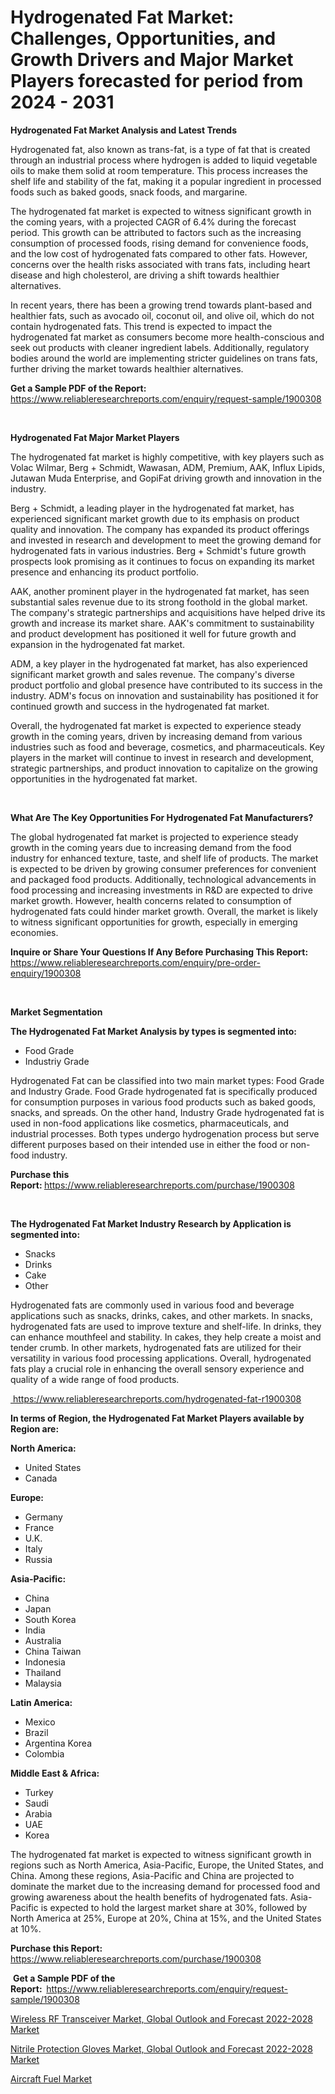 <p><h1>Hydrogenated Fat Market: Challenges, Opportunities, and Growth Drivers and Major Market Players forecasted for period from 2024 - 2031</h1></p><p><strong>Hydrogenated Fat Market Analysis and Latest Trends</strong></p>
<p><p>Hydrogenated fat, also known as trans-fat, is a type of fat that is created through an industrial process where hydrogen is added to liquid vegetable oils to make them solid at room temperature. This process increases the shelf life and stability of the fat, making it a popular ingredient in processed foods such as baked goods, snack foods, and margarine.</p><p>The hydrogenated fat market is expected to witness significant growth in the coming years, with a projected CAGR of 6.4% during the forecast period. This growth can be attributed to factors such as the increasing consumption of processed foods, rising demand for convenience foods, and the low cost of hydrogenated fats compared to other fats. However, concerns over the health risks associated with trans fats, including heart disease and high cholesterol, are driving a shift towards healthier alternatives.</p><p>In recent years, there has been a growing trend towards plant-based and healthier fats, such as avocado oil, coconut oil, and olive oil, which do not contain hydrogenated fats. This trend is expected to impact the hydrogenated fat market as consumers become more health-conscious and seek out products with cleaner ingredient labels. Additionally, regulatory bodies around the world are implementing stricter guidelines on trans fats, further driving the market towards healthier alternatives.</p></p>
<p><strong>Get a Sample PDF of the Report:&nbsp;</strong> <a href="https://www.reliableresearchreports.com/enquiry/request-sample/1900308">https://www.reliableresearchreports.com/enquiry/request-sample/1900308</a></p>
<p>&nbsp;</p>
<p><strong>Hydrogenated Fat Major Market Players</strong></p>
<p><p>The hydrogenated fat market is highly competitive, with key players such as Volac Wilmar, Berg + Schmidt, Wawasan, ADM, Premium, AAK, Influx Lipids, Jutawan Muda Enterprise, and GopiFat driving growth and innovation in the industry.</p><p>Berg + Schmidt, a leading player in the hydrogenated fat market, has experienced significant market growth due to its emphasis on product quality and innovation. The company has expanded its product offerings and invested in research and development to meet the growing demand for hydrogenated fats in various industries. Berg + Schmidt's future growth prospects look promising as it continues to focus on expanding its market presence and enhancing its product portfolio.</p><p>AAK, another prominent player in the hydrogenated fat market, has seen substantial sales revenue due to its strong foothold in the global market. The company's strategic partnerships and acquisitions have helped drive its growth and increase its market share. AAK's commitment to sustainability and product development has positioned it well for future growth and expansion in the hydrogenated fat market.</p><p>ADM, a key player in the hydrogenated fat market, has also experienced significant market growth and sales revenue. The company's diverse product portfolio and global presence have contributed to its success in the industry. ADM's focus on innovation and sustainability has positioned it for continued growth and success in the hydrogenated fat market.</p><p>Overall, the hydrogenated fat market is expected to experience steady growth in the coming years, driven by increasing demand from various industries such as food and beverage, cosmetics, and pharmaceuticals. Key players in the market will continue to invest in research and development, strategic partnerships, and product innovation to capitalize on the growing opportunities in the hydrogenated fat market.</p></p>
<p>&nbsp;</p>
<p><strong>What Are The Key Opportunities For Hydrogenated Fat Manufacturers?</strong></p>
<p><p>The global hydrogenated fat market is projected to experience steady growth in the coming years due to increasing demand from the food industry for enhanced texture, taste, and shelf life of products. The market is expected to be driven by growing consumer preferences for convenient and packaged food products. Additionally, technological advancements in food processing and increasing investments in R&D are expected to drive market growth. However, health concerns related to consumption of hydrogenated fats could hinder market growth. Overall, the market is likely to witness significant opportunities for growth, especially in emerging economies.</p></p>
<p><strong>Inquire or Share Your Questions If Any Before Purchasing This Report:</strong> <a href="https://www.reliableresearchreports.com/enquiry/pre-order-enquiry/1900308">https://www.reliableresearchreports.com/enquiry/pre-order-enquiry/1900308</a></p>
<p>&nbsp;</p>
<p><strong>Market Segmentation</strong></p>
<p><strong>The Hydrogenated Fat Market Analysis by types is segmented into:</strong></p>
<p><ul><li>Food Grade</li><li>Industriy Grade</li></ul></p>
<p><p>Hydrogenated Fat can be classified into two main market types: Food Grade and Industry Grade. Food Grade hydrogenated fat is specifically produced for consumption purposes in various food products such as baked goods, snacks, and spreads. On the other hand, Industry Grade hydrogenated fat is used in non-food applications like cosmetics, pharmaceuticals, and industrial processes. Both types undergo hydrogenation process but serve different purposes based on their intended use in either the food or non-food industry.</p></p>
<p><strong>Purchase this Report:&nbsp;</strong><a href="https://www.reliableresearchreports.com/purchase/1900308">https://www.reliableresearchreports.com/purchase/1900308</a></p>
<p>&nbsp;</p>
<p><strong>The Hydrogenated Fat Market Industry Research by Application is segmented into:</strong></p>
<p><ul><li>Snacks</li><li>Drinks</li><li>Cake</li><li>Other</li></ul></p>
<p><p>Hydrogenated fats are commonly used in various food and beverage applications such as snacks, drinks, cakes, and other markets. In snacks, hydrogenated fats are used to improve texture and shelf-life. In drinks, they can enhance mouthfeel and stability. In cakes, they help create a moist and tender crumb. In other markets, hydrogenated fats are utilized for their versatility in various food processing applications. Overall, hydrogenated fats play a crucial role in enhancing the overall sensory experience and quality of a wide range of food products.</p></p>
<p><a href="https://www.reliableresearchreports.com/hydrogenated-fat-r1900308">&nbsp;https://www.reliableresearchreports.com/hydrogenated-fat-r1900308</a></p>
<p><strong>In terms of Region, the Hydrogenated Fat Market Players available by Region are:</strong></p>
<p>
    <p> <strong> North America: </strong>
        <ul>
            <li>United States</li>
            <li>Canada</li>
        </ul>
        </p> 
    <p> <strong> Europe: </strong>
        <ul>
            <li>Germany</li>
            <li>France</li>
            <li>U.K.</li>
            <li>Italy</li>
            <li>Russia</li>
        </ul>
        </p> 
    <p> <strong> Asia-Pacific: </strong>
        <ul>
            <li>China</li>
            <li>Japan</li>
            <li>South Korea</li>
            <li>India</li>
            <li>Australia</li>
            <li>China Taiwan</li>
            <li>Indonesia</li>
            <li>Thailand</li>
            <li>Malaysia</li>
        </ul>
        </p> 
    <p> <strong> Latin America: </strong>
        <ul>
            <li>Mexico</li>
            <li>Brazil</li>
            <li>Argentina Korea</li>
            <li>Colombia</li>
        </ul>
        </p> 
    <p> <strong> Middle East & Africa: </strong>
        <ul>
            <li>Turkey</li>
            <li>Saudi</li>
            <li>Arabia</li>
            <li>UAE</li>
            <li>Korea</li>
        </ul>
    </p>
    </p>
<p><p>The hydrogenated fat market is expected to witness significant growth in regions such as North America, Asia-Pacific, Europe, the United States, and China. Among these regions, Asia-Pacific and China are projected to dominate the market due to the increasing demand for processed food and growing awareness about the health benefits of hydrogenated fats. Asia-Pacific is expected to hold the largest market share at 30%, followed by North America at 25%, Europe at 20%, China at 15%, and the United States at 10%.</p></p>
<p><strong>Purchase this Report: </strong><a href="https://www.reliableresearchreports.com/purchase/1900308">https://www.reliableresearchreports.com/purchase/1900308</a></p>
<p>&nbsp;<strong>Get a Sample PDF of the Report:&nbsp;&nbsp;</strong><a href="https://www.reliableresearchreports.com/enquiry/request-sample/1900308">https://www.reliableresearchreports.com/enquiry/request-sample/1900308</a></p>
<p><strong></strong></p>
<p><p><a href="https://www.linkedin.com/pulse/wireless-rf-transceiver-market-global-outlook-forecast-2022-2028-ku4qc?trackingId=Y8y8VTIt6U%2FB4MCZsuQRWw%3D%3D">Wireless RF Transceiver Market, Global Outlook and Forecast 2022-2028 Market</a></p><p><a href="https://www.linkedin.com/pulse/nitrile-protection-gloves-market-global-outlook-forecast-2022-2028-t8q4c?trackingId=5DUh2sdAU9L6bSwnqfB35g%3D%3D">Nitrile Protection Gloves Market, Global Outlook and Forecast 2022-2028 Market</a></p><p><a href="https://www.linkedin.com/pulse/aircraft-fuel-market-share-amp-new-trends-analysis-report-qiegc?trackingId=55JDAg89qLdYfRgC8alwLw%3D%3D">Aircraft Fuel Market</a></p></p>